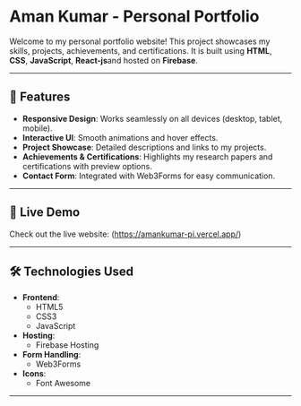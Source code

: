 # Aman Kumar - Personal Portfolio

Welcome to my personal portfolio website! This project showcases my skills, projects, achievements, and certifications. It is built using **HTML**, **CSS**, **JavaScript**, **React-js**and hosted on **Firebase**.

---

## 🌟 Features

- **Responsive Design**: Works seamlessly on all devices (desktop, tablet, mobile).
- **Interactive UI**: Smooth animations and hover effects.
- **Project Showcase**: Detailed descriptions and links to my projects.
- **Achievements & Certifications**: Highlights my research papers and certifications with preview options.
- **Contact Form**: Integrated with Web3Forms for easy communication.

---

## 🚀 Live Demo

Check out the live website: (https://amankumar-pi.vercel.app/)

---

## 🛠️ Technologies Used

- **Frontend**:
  - HTML5
  - CSS3
  - JavaScript
- **Hosting**:
  - Firebase Hosting
- **Form Handling**:
  - Web3Forms
- **Icons**:
  - Font Awesome

---
